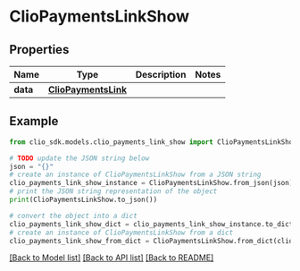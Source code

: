 # ClioPaymentsLinkShow


## Properties

Name | Type | Description | Notes
------------ | ------------- | ------------- | -------------
**data** | [**ClioPaymentsLink**](ClioPaymentsLink.md) |  | 

## Example

```python
from clio_sdk.models.clio_payments_link_show import ClioPaymentsLinkShow

# TODO update the JSON string below
json = "{}"
# create an instance of ClioPaymentsLinkShow from a JSON string
clio_payments_link_show_instance = ClioPaymentsLinkShow.from_json(json)
# print the JSON string representation of the object
print(ClioPaymentsLinkShow.to_json())

# convert the object into a dict
clio_payments_link_show_dict = clio_payments_link_show_instance.to_dict()
# create an instance of ClioPaymentsLinkShow from a dict
clio_payments_link_show_from_dict = ClioPaymentsLinkShow.from_dict(clio_payments_link_show_dict)
```
[[Back to Model list]](../README.md#documentation-for-models) [[Back to API list]](../README.md#documentation-for-api-endpoints) [[Back to README]](../README.md)


